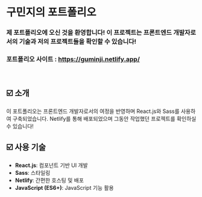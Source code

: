 # 구민지의 포트폴리오
### 제 포트폴리오에 오신 것을 환영합니다! 이 프로젝트는 프론트엔드 개발자로서의 기술과 저의 프로젝트들을 확인할 수 있습니다!
### 포트폴리오 사이트 : <a href="https://guminji.netlify.app/" target="_blank" alt="포트폴리오">https://guminji.netlify.app/</a>
<br/>

## ☑️ 소개
이 포트폴리오는 프론트엔드 개발자로서의 여정을 반영하며 React.js와 Sass를 사용하여 구축되었습니다. Netlify를 통해 배포되었으며 그동안 작업했던 프로젝트를 확인하실 수 있습니다!

## ☑️ 사용 기술
- **React.js**: 컴포넌트 기반 UI 개발
- **Sass**: 스타일링
- **Netlify**: 간편한 호스팅 및 배포
- **JavaScript (ES6+)**: JavaScript 기능 활용

